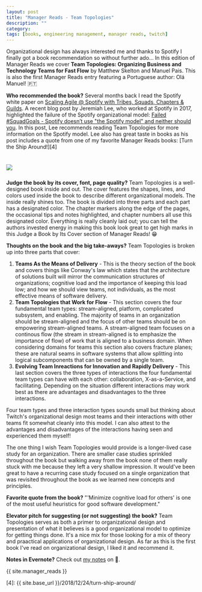 ```yaml
---
layout: post
title: "Manager Reads - Team Topologies"
description: ""
category: 
tags: [books, engineering management, manager reads, twitch]
---
```


Organizational design has always interested me and thanks to Spotify I finally got a book recommendation so without further ado... In this edition of Manager Reads we cover **Team Topologies: Organizing Business and Technology Teams for Fast Flow** by Matthew Skelton and Manuel Pais. This is also the first Manager Reads entry featuring a Portuguese author: Olá Manuel! 🇵🇹

**Who recommended the book?** Several months back I read the Spotify white paper on [Scaling Agile @ Spotify with Tribes, Squads, Chapters & Guilds][2]. A recent blog post by Jeremiah Lee, who worked at Spotify in 2017, highlighted the failure of the Spotify organizational model: [Failed #SquadGoals - Spotify doesn’t use "the Spotify model" and neither should you][3]. In this post, Lee recommends reading Team Topologies for more information on the Spotify model. Lee also has great taste in books as his post includes a quote from one of my favorite Manager Reads books: [Turn the Ship Around!][4] 

<div>
    <img class="rounded-corners" style="max-width: 350px; border: 1px; margin-top: 24px;" src="{{ site.images2020 }}/04-26/team-topologies.jpg"/>
    <p class="caption-text" style="line-height: 1.5em; margin-bottom: 24px;"><strong></strong></p>
</div>

**Judge the book by its cover, font, page quality?** Team Topologies is a well-designed book inside and out. The cover features the shapes, lines, and colors used inside the book to describe different organizational models. The inside really shines too. The book is divided into three parts and each part has a designated color. The chapter markers along the edge of the pages, the occasional tips and notes highlighted, and chapter numbers all use this designated color. Everything is really cleanly laid out; you can tell the authors invested energy in making this book look great to get high marks in this Judge a Book by Its Cover section of Manager Reads! 😁

**Thoughts on the book and the big take-aways?** Team Topologies is broken up into three parts that cover:

1. **Teams As the Means of Delivery** - This is the theory section of the book and covers things like Conway's law which states that the architecture of solutions built will mirror the communication structures of organizations; cognitive load and the importance of keeping this load low; and how we should view teams, not individuals, as the most effective means of software delivery.
1. **Team Topologies that Work for Flow** - This section covers the four fundamental team types: stream-aligned, platform, complicated subsystem, and enabling. The majority of teams in an organization should be stream-aligned and the focus of other teams should be on empowering stream-aligned teams. A stream-aligned team focuses on a continous flow (the stream in stream-aligned is to emphasize the importance of flow) of work that is aligned to a business domain. When considering domains for teams this section also covers fracture planes; these are natural seams in software systems that allow splitting into logical subcomponents that can be owned by a single team.
1. **Evolving Team Inreactions for Innovation and Rapidly Delivery** - This last section covers the three types of interactions the four fundamental team types can have with each other: collaboration, X-as-a-Service, and facilitating. Depending on the situation different interactions may work best as there are advantages and disadvantages to the three interactions.

Four team types and three interaction types sounds small but thinking about Twitch's organizational design most teams and their interactions with other teams fit somewhat cleanly into this model. I can also attest to the advantages and disadvantages of the interactions having seen and experienced them myself!

The one thing I wish Team Topologies would provide is a longer-lived case study for an organization. There are smaller case studies sprinkled throughout the book but walking away from the book none of them really stuck with me because they left a very shallow impression. It would've been great to have a recurring case study focused on a single organization that was revisited throughout the book as we learned new concepts and principles.

**Favorite quote from the book?** "'Minimize cognitive load for others' is one of the most useful heuristics for good software development."

**Elevator pitch for suggesting (or not suggesting) the book?** Team Topologies serves as both a primer to organizational design and presentation of what it believes is a good organizational model to optimize for getting things done. It's a nice mix for those looking for a mix of theory and praactical applications of organizational design. As far as this is the first book I've read on organizational design, I liked it and recommend it.

**Notes in Evernote?** Check out [my notes][1] on 🐘.

{{ site.manager_reads }}

[1]: https://www.evernote.com/l/AOQyLiKaIglKspq_e6jMLTSrATyNRrLfZ2s
[2]: https://blog.crisp.se/wp-content/uploads/2012/11/SpotifyScaling.pdf
[3]: https://www.jeremiahlee.com/posts/failed-squad-goals/#navel-gazing
[4]: {{ site.base_url }}/2018/12/24/turn-ship-around/
